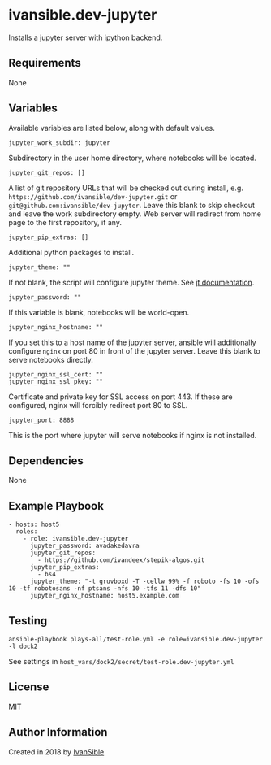 # ivansible.dev-jupyter

Installs a jupyter server with ipython backend.


## Requirements

None


## Variables

Available variables are listed below, along with default values.

    jupyter_work_subdir: jupyter

Subdirectory in the user home directory, where notebooks will be located.

    jupyter_git_repos: []

A list of git repository URLs that will be checked out during install,
e.g. `https://github.com/ivansible/dev-jupyter.git`
or `git@github.com:ivansible/dev-jupyter`.
Leave this blank to skip checkout and leave the work subdirectory empty.
Web server will redirect from home page to the first repository, if any.

    jupyter_pip_extras: []

Additional python packages to install.

    jupyter_theme: ""

If not blank, the script will configure jupyter theme.
See [jt documentation](https://github.com/dunovank/jupyter-themes).

    jupyter_password: ""

If this variable is blank, notebooks will be world-open.

    jupyter_nginx_hostname: ""

If you set this to a host name of the jupyter server, ansible will
additionally configure `nginx` on port 80 in front of the jupyter server.
Leave this blank to serve notebooks directly.

    jupyter_nginx_ssl_cert: ""
    jupyter_nginx_ssl_pkey: ""

Certificate and private key for SSL access on port 443.
If these are configured, nginx will forcibly redirect port 80 to SSL.

    jupyter_port: 8888

This is the port where jupyter will serve notebooks if nginx is not installed.


## Dependencies

None


## Example Playbook

    - hosts: host5
      roles:
        - role: ivansible.dev-jupyter
          jupyter_password: avadakedavra
          jupyter_git_repos:
            - https://github.com/ivandeex/stepik-algos.git
          jupyter_pip_extras:
            - bs4
          jupyter_theme: "-t gruvboxd -T -cellw 99% -f roboto -fs 10 -ofs 10 -tf robotosans -nf ptsans -nfs 10 -tfs 11 -dfs 10"
          jupyter_nginx_hostname: host5.example.com


## Testing

    ansible-playbook plays-all/test-role.yml -e role=ivansible.dev-jupyter -l dock2

See settings in `host_vars/dock2/secret/test-role.dev-jupyter.yml`


## License

MIT


## Author Information

Created in 2018 by [IvanSible](https://github.com/ivansible)
